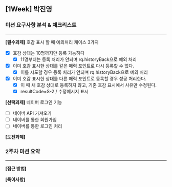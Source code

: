 ## [1Week] 박진영

### 미션 요구사항 분석 & 체크리스트

---  

**[필수과제]** 호감 표시 할 때 예외처리 케이스 3가지
- [x] 호감 상대는 10명까지만 등록 가능하다
  - [x] 11명부터는 등록 처리가 안되며 rq.historyBack으로 예외 처리
- [x] 이미 호감 표시한 상대를 같은 매력 포인트로 다시 등록할 수 없다.
  - [x] 이를 시도할 경우 등록 처리가 안되며 rq.historyBack으로 예외 처리
- [x] 이미 호감 표시한 상대를 다른 매력 포인트로 등록할 경우 성공 처리한다.
  - [x] 이 때 새 호감 상대로 등록하지 않고, 기존 호감 표시에서 사유만 수정된다.
  - [x] resultCode=S-2 / 수정메시지 표시

**[선택과제]** 네이버 로그인 기능
- [ ] 네이버 API 가져오기
- [ ] 네이버를 통한 회원가입
- [ ] 네이버를 통한 로그인 처리

**[도전과제]**


### 2주차 미션 요약

---  

**[접근 방법]**



**[특이사항]**
